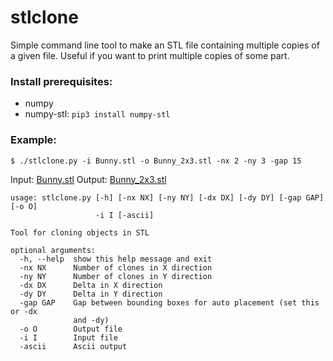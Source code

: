 # stlclone
Simple command line tool to make an STL file containing multiple copies of a given file.
Useful if you want to print multiple copies of some part.

### Install prerequisites:
 * numpy
 * numpy-stl: ```pip3 install numpy-stl```
 
### Example:
```
$ ./stlclone.py -i Bunny.stl -o Bunny_2x3.stl -nx 2 -ny 3 -gap 15
```
Input: [Bunny.stl](Bunny.stl)
Output: [Bunny_2x3.stl](Bunny_2x3.stl)


```
usage: stlclone.py [-h] [-nx NX] [-ny NY] [-dx DX] [-dy DY] [-gap GAP] [-o O]
                   -i I [-ascii]

Tool for cloning objects in STL

optional arguments:
  -h, --help  show this help message and exit
  -nx NX      Number of clones in X direction
  -ny NY      Number of clones in Y direction
  -dx DX      Delta in X direction
  -dy DY      Delta in Y direction
  -gap GAP    Gap between bounding boxes for auto placement (set this or -dx
              and -dy)
  -o O        Output file
  -i I        Input file
  -ascii      Ascii output
```
